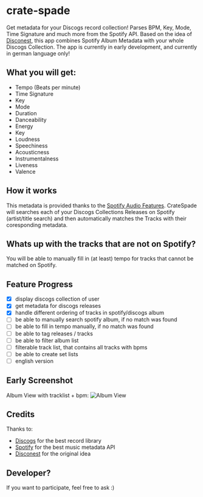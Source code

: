 # crate-spade
Get metadata for your Discogs record collection! Parses BPM, Key, Mode, Time Signature and much more from the Spotify API.
Based on the idea of [Disconest](http://www.disconest.com/), this app combines Spotify Album Metadata with your whole Discogs Collection. The app is currently in early development, and currently in german language only!

## What you will get:
- Tempo (Beats per minute)
- Time Signature
- Key
- Mode
- Duration
- Danceability
- Energy
- Key
- Loudness
- Speechiness
- Acousticness
- Instrumentalness
- Liveness
- Valence

## How it works
This metadata is provided thanks to the [Spotify Audio Features](https://developer.spotify.com/web-api/get-audio-features/).
CrateSpade will searches each of your Discogs Collections Releases on Spotify (artist/title search) and then automatically matches the Tracks with their coresponding metadata.

## Whats up with the tracks that are not on Spotify?
You will be able to manually fill in (at least) tempo for tracks that cannot be matched on Spotify.

## Feature Progress
- [x] display discogs collection of user
- [x] get metadata for discogs releases
- [x] handle different ordering of tracks in spotify/discogs album
- [ ] be able to manually search spotify album, if no match was found
- [ ] be able to fill in tempo manually, if no match was found
- [ ] be able to tag releases / tracks
- [ ] be able to filter album list
- [ ] filterable track list, that contains all tracks with bpms
- [ ] be able to create set lists
- [ ] english version

## Early Screenshot
Album View with tracklist + bpm:
![Album View](http://i.imgur.com/tS1rM47.jpg)

## Credits
Thanks to:
- [Discogs](https://www.discogs.com/) for the best record library
- [Spotify](https://www.spotify.com/) for the best music metadata API
- [Disconest](http://www.disconest.com/) for the original idea

## Developer?
If you want to participate, feel free to ask :)
